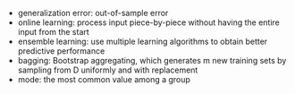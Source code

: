 + generalization error: out-of-sample error  
+ online learning: process input piece-by-piece without having the entire input from the start  
+ ensemble learning: use multiple learning algorithms to obtain better predictive performance  
+ bagging: Bootstrap aggregating, which generates m new training sets by sampling from D uniformly and with replacement  
+ mode: the most common value among a group  

